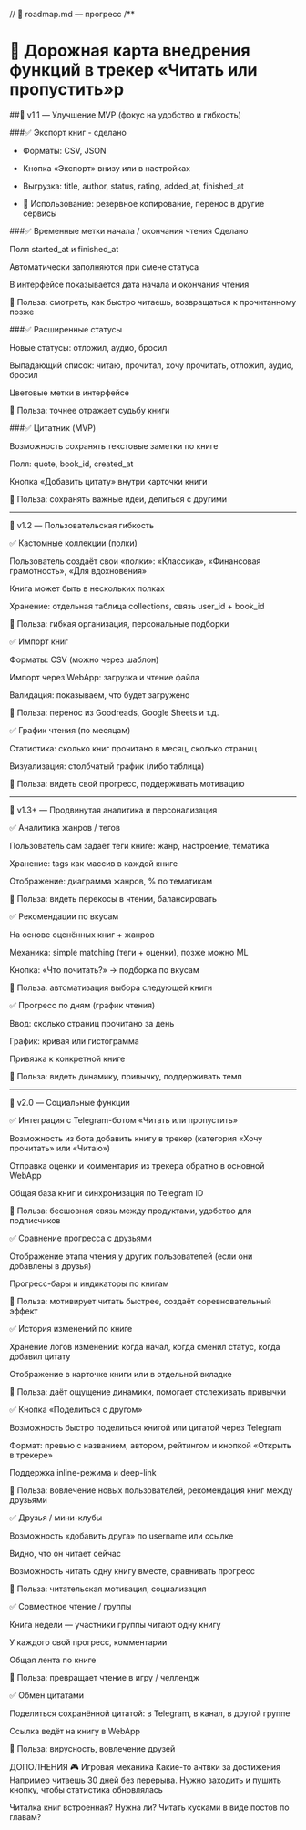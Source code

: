 // 📁 roadmap.md — прогресс
/**
# 🚀 Дорожная карта внедрения функций в трекер «Читать или пропустить»р

##🔹 v1.1 — Улучшение MVP (фокус на удобство и гибкость)

###✅ Экспорт книг - сделано

- Форматы: CSV, JSON

- Кнопка «Экспорт» внизу или в настройках

- Выгрузка: title, author, status, rating, added_at, finished_at

- 📍 Использование: резервное копирование, перенос в другие сервисы

###✅ Временные метки начала / окончания чтения Сделано

Поля started_at и finished_at

Автоматически заполняются при смене статуса

В интерфейсе показывается дата начала и окончания чтения

📍 Польза: смотреть, как быстро читаешь, возвращаться к прочитанному позже

###✅ Расширенные статусы

Новые статусы: отложил, аудио, бросил

Выпадающий список: читаю, прочитал, хочу прочитать, отложил, аудио, бросил

Цветовые метки в интерфейсе

📍 Польза: точнее отражает судьбу книги

###✅ Цитатник (MVP)

Возможность сохранять текстовые заметки по книге

Поля: quote, book_id, created_at

Кнопка «Добавить цитату» внутри карточки книги

📍 Польза: сохранять важные идеи, делиться с другими

---

🔹 v1.2 — Пользовательская гибкость

✅ Кастомные коллекции (полки)

Пользователь создаёт свои «полки»: «Классика», «Финансовая грамотность», «Для вдохновения»

Книга может быть в нескольких полках

Хранение: отдельная таблица collections, связь user_id + book_id

📍 Польза: гибкая организация, персональные подборки

✅ Импорт книг

Форматы: CSV (можно через шаблон)

Импорт через WebApp: загрузка и чтение файла

Валидация: показываем, что будет загружено

📍 Польза: перенос из Goodreads, Google Sheets и т.д.

✅ График чтения (по месяцам)

Статистика: сколько книг прочитано в месяц, сколько страниц

Визуализация: столбчатый график (либо таблица)

📍 Польза: видеть свой прогресс, поддерживать мотивацию

---

🔹 v1.3+ — Продвинутая аналитика и персонализация

✅ Аналитика жанров / тегов

Пользователь сам задаёт теги книге: жанр, настроение, тематика

Хранение: tags как массив в каждой книге

Отображение: диаграмма жанров, % по тематикам

📍 Польза: видеть перекосы в чтении, балансировать

✅ Рекомендации по вкусам

На основе оценённых книг + жанров

Механика: simple matching (теги + оценки), позже можно ML

Кнопка: «Что почитать?» → подборка по вкусам

📍 Польза: автоматизация выбора следующей книги

✅ Прогресс по дням (график чтения)

Ввод: сколько страниц прочитано за день

График: кривая или гистограмма

Привязка к конкретной книге

📍 Польза: видеть динамику, привычку, поддерживать темп

---

🔹 v2.0 — Социальные функции

✅ Интеграция с Telegram-ботом «Читать или пропустить»

Возможность из бота добавить книгу в трекер (категория «Хочу прочитать» или «Читаю»)

Отправка оценки и комментария из трекера обратно в основной WebApp

Общая база книг и синхронизация по Telegram ID

📍 Польза: бесшовная связь между продуктами, удобство для подписчиков

✅ Сравнение прогресса с друзьями

Отображение этапа чтения у других пользователей (если они добавлены в друзья)

Прогресс-бары и индикаторы по книгам

📍 Польза: мотивирует читать быстрее, создаёт соревновательный эффект

✅ История изменений по книге

Хранение логов изменений: когда начал, когда сменил статус, когда добавил цитату

Отображение в карточке книги или в отдельной вкладке

📍 Польза: даёт ощущение динамики, помогает отслеживать привычки

✅ Кнопка «Поделиться с другом»

Возможность быстро поделиться книгой или цитатой через Telegram

Формат: превью с названием, автором, рейтингом и кнопкой «Открыть в трекере»

Поддержка inline-режима и deep-link

📍 Польза: вовлечение новых пользователей, рекомендация книг между друзьями

✅ Друзья / мини-клубы

Возможность «добавить друга» по username или ссылке

Видно, что он читает сейчас

Возможность читать одну книгу вместе, сравнивать прогресс

📍 Польза: читательская мотивация, социализация

✅ Совместное чтение / группы

Книга недели — участники группы читают одну книгу

У каждого свой прогресс, комментарии

Общая лента по книге

📍 Польза: превращает чтение в игру / челлендж

✅ Обмен цитатами

Поделиться сохранённой цитатой: в Telegram, в канал, в другой группе

Ссылка ведёт на книгу в WebApp

📍 Польза: вирусность, вовлечение друзей

ДОПОЛНЕНИЯ
🎮 Игровая механика
Какие-то ачтвки за достижения
Например читаешь 30 дней без перерыва. Нужно заходить и пушить кнопку, чтобы статистика обновлялась

Читалка книг встроенная? Нужна ли?
Читать кусками в виде постов по главам?
